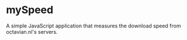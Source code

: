# mySpeed
A simple JavaScript application that measures the download speed from octavian.nl's servers.

